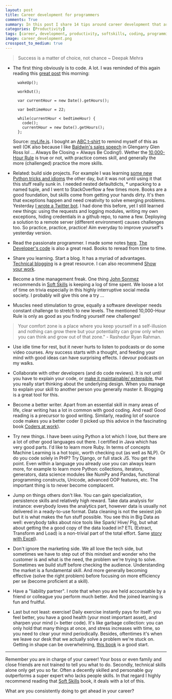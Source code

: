 ```yaml
---
layout: post
title: Career development for programmers
comments: True
summary: In this post I share 14 tips around career development that are helping me getting better in my field. You are in charge of your career so better put some systems in place to make the most out of it.
categories: [Productivity]
tags: [career, development, productivity, softskills, coding, programming, blog, blogging]
image: career_development.png
crosspost_to_medium: true
---
```


> Success is a matter of choice, not chance ~ Deepak Mehra

* The first thing obviously is to code. A lot. I was reminded of this again reading this [great post](https://medium.com/swlh/what-happened-after-i-left-the-best-job-in-the-world-to-become-an-engineer-ee06caca7db2#.l0jw2no7d) this morning:

        wakeUp();

        workOut();

        var currentHour = new Date().getHours();

        var bedtimeHour = 22;

        while(currentHour < bedtimeHour) {
          code();
          currentHour = new Date().getHours();
        };

    Source: [myLife.js](https://gist.githubusercontent.com/iam-peekay/cd695c6278536dd7180342bb97c937f3/raw/93629889af603b40a1125b488227dd356864a89e/myLife.js). I bought an [ABC t-shirt](http://bobbelderbos.com/public/bob_whoami.png) to remind myself of this as well (OK also because I like [Baldwin's sales speech](https://www.youtube.com/watch?v=v9XW6P0tiVc) in Glengarry Glen Ross lol ... Always Be Closing = Always Be Coding!). Wether the [10,000-Hour Rule](https://en.wikipedia.org/wiki/Outliers_(book)) is true or not, with practice comes skill, and generally the more (challenged) practice the more skills.

* Related: build side projects. For example I was learning [some new Python tricks and idioms](http://bobbelderbos.com/2016/06/python-tips/) the other day, but it was not until using it that this stuff really sunk in. I needed nested defaultdicts, * unpacking to a named tuple, and I went to StackOverflow a few times more. Books are a good foundation, but skills come from getting your hands dirty. It's then that exceptions happen and need creativity to solve emerging problems. Yesterday [I wrote a Twitter bot](http://bobbelderbos.com/2016/06/twitter-bot/). I had done this before, yet I still learned new things: using the requests and logging modules, writing my own exceptions, hiding credentials in a github repo, to name a few. Deploying a solution to a remote server (different environment) causes challenges too. So practice, practice, practice! Aim everyday to improve yourself's yesterday version.

* Read the passionate programmer. I made some notes [here](http://bobbelderbos.com/2011/04/advance-career-read-passionate-programmer/). [The Developer's code](https://www.amazon.com/Developers-Code-Ka-Wai-Cheung/dp/1934356794/) is also a great read. Books to reread from time to time.

* Share you learning. Start a blog. It has a myriad of advantages. [Technical blogging](http://bobbelderbos.com/2012/06/great-book-on-technical-blogging/) is a great resource. I can also recommend [Show your work](https://www.amazon.com/Show-Your-Work-Creativity-Discovered/dp/076117897X/).

* Become a time management freak. One thing [John Sonmez](http://simpleprogrammer.com) recommends in [Soft Skills](https://www.manning.com/books/soft-skills) is keeping a log of time spent. We loose a lot of time on trivia especially in this highly interruptive social media society. I probably will give this one a try ...

* Muscles need stimulation to grow, equally a software developer needs constant challenge to stretch to new levels. The mentioned 10,000-Hour Rule is only as good as you finding yourself new challenges!

> Your comfort zone is a place where you keep yourself in a self-illusion and nothing can grow there but your potentiality can grow only when you can think and grow out of that zone." - Rashedur Ryan Rahman.

* Use idle time for rest, but it never hurts to listen to podcasts or do some video courses. Any success starts with a thought, and feeding your mind with good ideas can have surprising effects. I devour podcasts on my walks.

* Collaborate with other developers (and do code reviews). It is not until you have to explain your code, or [make it maintainable/ extensible](http://bobbelderbos.com/2016/03/building-maintainable-software/), that you really start thinking about the underlying design. When you manage to explain your skill to another person you generally master it. Blogging is a great tool for this.

* Become a better writer. Apart from an essential skill in many areas of life, clear writing has a lot in common with good coding. And read! Good reading is a precursor to good writing. Similarly, reading lot of source code makes you a better coder (I picked up this advice in the fascinating book [Coders at work](http://www.codersatwork.com)).

* Try new things. I have been using Python a lot which I love, but there are a lot of other good languages out there. I certified in Java which has very good parts. I'd like to learn more Ruby. In terms of concepts Machine Learning is a hot topic, worth checking out (as well as NLP). Or do you code solely in PHP? Try Django, or full stack JS. You get the point. Even within a language you already use you can always learn more, for example to learn more Python: collections, iterators, generators, data science modules like NumPy and Pandas, functional programming constructs, Unicode, advanced OOP features, etc. The important thing is to never become complacent.

* Jump on things others don't like. You can gain specialization, persistence skills and relatively high reward. Take data analysis for instance: everybody loves the analytics part, however data is usually not delivered in a ready-to-use format. Data cleaning is not the sexiest job but it is what makes the fun stuff possible. You see this in Big Data as well: everybody talks about nice tools like Spark/ Hive/ Pig, but what about getting the a good copy of the data loaded in? ETL (Extract, Transform and Load) is a non-trivial part of the total effort. Same [story with Excel](http://www.hanselminutes.com/532/data-literacy-and-the-usefulness-of-excel-with-oz-du-soleil)).

* Don't ignore the marketing side. We all love the tech side, but sometimes we have to step out of this mindset and wonder who the customer is and what is the need, the problem we're trying to solve. Sometimes we build stuff before checking the audience. Understanding the market is a fundamental skill. And more generally becoming effective (solve the right problem) before focusing on more efficiency per se (become proficient at a skill).

* Have a "liability partner". I note that when you are held accountable by a friend or colleague you perform much better. And the joined learning is fun and fruitful.

* Last but not least: exercise! Daily exercise instantly pays for itself: you feel better, you have a good health (your most important asset), and sharpen your mind (= better code). It's like garbage collection: you can only hold that many things at once, and stress increases with time, so you need to clear your mind periodically. Besides, oftentimes it's when we leave our desk that we actually solve a problem we're stuck on. Getting in shape can be overwhelming, [this book](https://www.amazon.com/Healthy-Programmer-Better-Pragmatic-Programmers/dp/1937785319/) is a good start.

---
Remember you are in charge of your career! Your boss or even family and close friends are not trained to tell you what to do. Secondly, technical skills alone only get you so far. Often a decently skilled and personable guy outperforms a super expert who lacks people skills. In that regard I highly recommend reading that [Soft Skills](https://www.manning.com/books/soft-skills) book, it deals with a lot of this.

What are you consistently doing to get ahead in your career?
